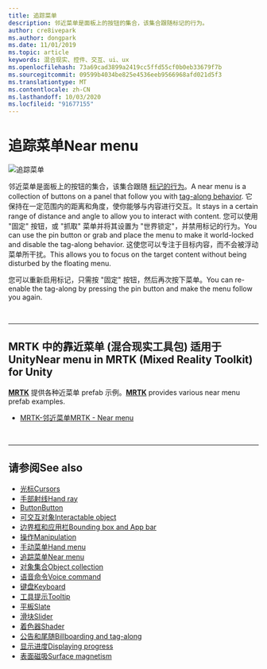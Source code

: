 ```yaml
---
title: 追踪菜单
description: 邻近菜单是面板上的按钮的集合，该集合跟随标记的行为。
author: cre8ivepark
ms.author: dongpark
ms.date: 11/01/2019
ms.topic: article
keywords: 混合现实、控件、交互、ui、ux
ms.openlocfilehash: 73a69cad3899a2419cc5ffd55cf0b0eb33679f7b
ms.sourcegitcommit: 09599b4034be825e4536eeb9566968afd021d5f3
ms.translationtype: MT
ms.contentlocale: zh-CN
ms.lasthandoff: 10/03/2020
ms.locfileid: "91677155"
---
```

# <a name="near-menu"></a><span data-ttu-id="f7bfa-104">追踪菜单</span><span class="sxs-lookup"><span data-stu-id="f7bfa-104">Near menu</span></span>

![追踪菜单](images/UX_Hero_NearMenu.jpg)

<span data-ttu-id="f7bfa-106">邻近菜单是面板上的按钮的集合，该集合跟随 [标记的行为](billboarding-and-tag-along.md#what-is-a-tag-along)。</span><span class="sxs-lookup"><span data-stu-id="f7bfa-106">A near menu is a collection of buttons on a panel that follow you with [tag-along behavior](billboarding-and-tag-along.md#what-is-a-tag-along).</span></span> <span data-ttu-id="f7bfa-107">它保持在一定范围内的距离和角度，使你能够与内容进行交互。</span><span class="sxs-lookup"><span data-stu-id="f7bfa-107">It stays in a certain range of distance and angle to allow you to interact with content.</span></span> <span data-ttu-id="f7bfa-108">您可以使用 "固定" 按钮，或 "抓取" 菜单并将其设置为 "世界锁定"，并禁用标记的行为。</span><span class="sxs-lookup"><span data-stu-id="f7bfa-108">You can use the pin button or grab and place the menu to make it world-locked and disable the tag-along behavior.</span></span> <span data-ttu-id="f7bfa-109">这使您可以专注于目标内容，而不会被浮动菜单所干扰。</span><span class="sxs-lookup"><span data-stu-id="f7bfa-109">This allows you to focus on the target content without being disturbed by the floating menu.</span></span>

<span data-ttu-id="f7bfa-110">您可以重新启用标记，只需按 "固定" 按钮，然后再次按下菜单。</span><span class="sxs-lookup"><span data-stu-id="f7bfa-110">You can re-enable the tag-along by pressing the pin button and make the menu follow you again.</span></span>

<br>

---

## <a name="near-menu-in-mrtk-mixed-reality-toolkit-for-unity"></a><span data-ttu-id="f7bfa-111">MRTK 中的靠近菜单 (混合现实工具包) 适用于 Unity</span><span class="sxs-lookup"><span data-stu-id="f7bfa-111">Near menu in MRTK (Mixed Reality Toolkit) for Unity</span></span>
<span data-ttu-id="f7bfa-112">**[MRTK](https://github.com/Microsoft/MixedRealityToolkit-Unity)** 提供各种近菜单 prefab 示例。</span><span class="sxs-lookup"><span data-stu-id="f7bfa-112">**[MRTK](https://github.com/Microsoft/MixedRealityToolkit-Unity)** provides various near menu prefab examples.</span></span>

* [<span data-ttu-id="f7bfa-113">MRTK-邻近菜单</span><span class="sxs-lookup"><span data-stu-id="f7bfa-113">MRTK - Near menu</span></span>](https://microsoft.github.io/MixedRealityToolkit-Unity/Documentation/README_NearMenu.html)


<br>

---


## <a name="see-also"></a><span data-ttu-id="f7bfa-114">请参阅</span><span class="sxs-lookup"><span data-stu-id="f7bfa-114">See also</span></span>

* [<span data-ttu-id="f7bfa-115">光标</span><span class="sxs-lookup"><span data-stu-id="f7bfa-115">Cursors</span></span>](cursors.md)
* [<span data-ttu-id="f7bfa-116">手部射线</span><span class="sxs-lookup"><span data-stu-id="f7bfa-116">Hand ray</span></span>](point-and-commit.md)
* [<span data-ttu-id="f7bfa-117">Button</span><span class="sxs-lookup"><span data-stu-id="f7bfa-117">Button</span></span>](button.md)
* [<span data-ttu-id="f7bfa-118">可交互对象</span><span class="sxs-lookup"><span data-stu-id="f7bfa-118">Interactable object</span></span>](interactable-object.md)
* [<span data-ttu-id="f7bfa-119">边界框和应用栏</span><span class="sxs-lookup"><span data-stu-id="f7bfa-119">Bounding box and App bar</span></span>](app-bar-and-bounding-box.md)
* [<span data-ttu-id="f7bfa-120">操作</span><span class="sxs-lookup"><span data-stu-id="f7bfa-120">Manipulation</span></span>](direct-manipulation.md)
* [<span data-ttu-id="f7bfa-121">手动菜单</span><span class="sxs-lookup"><span data-stu-id="f7bfa-121">Hand menu</span></span>](hand-menu.md)
* [<span data-ttu-id="f7bfa-122">追踪菜单</span><span class="sxs-lookup"><span data-stu-id="f7bfa-122">Near menu</span></span>](near-menu.md)
* [<span data-ttu-id="f7bfa-123">对象集合</span><span class="sxs-lookup"><span data-stu-id="f7bfa-123">Object collection</span></span>](object-collection.md)
* [<span data-ttu-id="f7bfa-124">语音命令</span><span class="sxs-lookup"><span data-stu-id="f7bfa-124">Voice command</span></span>](voice-input.md)
* [<span data-ttu-id="f7bfa-125">键盘</span><span class="sxs-lookup"><span data-stu-id="f7bfa-125">Keyboard</span></span>](keyboard.md)
* [<span data-ttu-id="f7bfa-126">工具提示</span><span class="sxs-lookup"><span data-stu-id="f7bfa-126">Tooltip</span></span>](tooltip.md)
* [<span data-ttu-id="f7bfa-127">平板</span><span class="sxs-lookup"><span data-stu-id="f7bfa-127">Slate</span></span>](slate.md)
* [<span data-ttu-id="f7bfa-128">滑块</span><span class="sxs-lookup"><span data-stu-id="f7bfa-128">Slider</span></span>](slider.md)
* [<span data-ttu-id="f7bfa-129">着色器</span><span class="sxs-lookup"><span data-stu-id="f7bfa-129">Shader</span></span>](shader.md)
* [<span data-ttu-id="f7bfa-130">公告和尾随</span><span class="sxs-lookup"><span data-stu-id="f7bfa-130">Billboarding and tag-along</span></span>](billboarding-and-tag-along.md)
* [<span data-ttu-id="f7bfa-131">显示进度</span><span class="sxs-lookup"><span data-stu-id="f7bfa-131">Displaying progress</span></span>](progress.md)
* [<span data-ttu-id="f7bfa-132">表面磁吸</span><span class="sxs-lookup"><span data-stu-id="f7bfa-132">Surface magnetism</span></span>](surface-magnetism.md)
